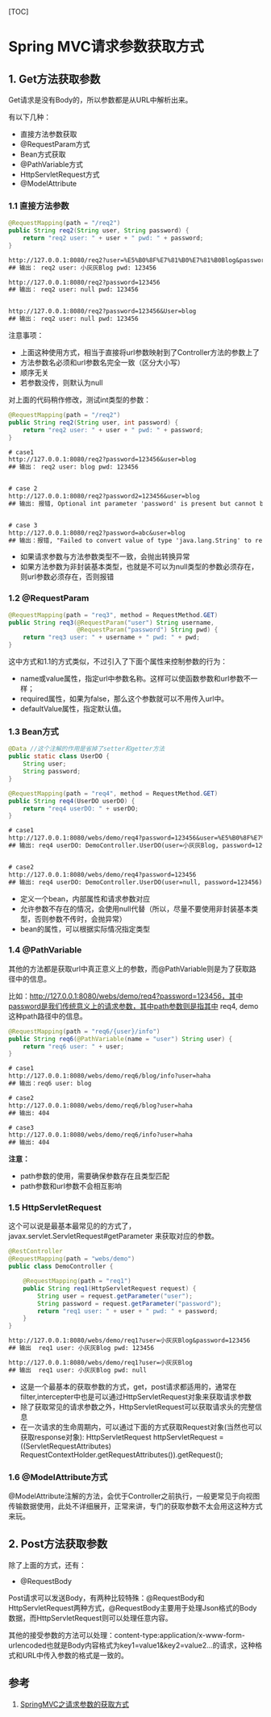 [TOC]

# Spring MVC请求参数获取方式

## 1. Get方法获取参数

Get请求是没有Body的，所以参数都是从URL中解析出来。

有以下几种：

- 直接方法参数获取
- @RequestParam方式
- Bean方式获取
- @PathVariable方式
- HttpServletRequest方式
- @ModelAttribute

### 1.1 直接方法参数

```java
@RequestMapping(path = "/req2")
public String req2(String user, String password) {
    return "req2 user: " + user + " pwd: " + password;
}
```

```txt
http://127.0.0.1:8080/req2?user=%E5%B0%8F%E7%81%B0%E7%81%B0Blog&password=123456
## 输出： req2 user: 小灰灰Blog pwd: 123456

http://127.0.0.1:8080/req2?password=123456
## 输出： req2 user: null pwd: 123456


http://127.0.0.1:8080/req2?password=123456&User=blog
## 输出： req2 user: null pwd: 123456
```

注意事项：

- 上面这种使用方式，相当于直接将url参数映射到了Controller方法的参数上了
- 方法参数名必须和url参数名完全一致（区分大小写）
- 顺序无关
- 若参数没传，则默认为null

对上面的代码稍作修改，测试int类型的参数：

```java
@RequestMapping(path = "/req2")
public String req2(String user, int password) {
    return "req2 user: " + user + " pwd: " + password;
}
```

```txt
# case1 
http://127.0.0.1:8080/req2?password=123456&user=blog
## 输出： req2 user: blog pwd: 123456


# case 2
http://127.0.0.1:8080/req2?password2=123456&user=blog
## 输出: 报错, Optional int parameter 'password' is present but cannot be translated into a null value due to being declared as a primitive type. Consider declaring it as object wrapper for the corresponding primitive type


# case 3
http://127.0.0.1:8080/req2?password=abc&user=blog
## 输出：报错, "Failed to convert value of type 'java.lang.String' to required type 'int'; nested exception is java.lang.NumberFormatException: For input string: "abc""
```

- 如果请求参数与方法参数类型不一致，会抛出转换异常
- 如果方法参数为非封装基本类型，也就是不可以为null类型的参数必须存在，则url参数必须存在，否则报错

### 1.2 @RequestParam

```java
@RequestMapping(path = "req3", method = RequestMethod.GET)
public String req3(@RequestParam("user") String username,
                   @RequestParam("password") String pwd) {
    return "req3 user: " + username + " pwd: " + pwd;
}
```

这中方式和1.1的方式类似，不过引入了下面个属性来控制参数的行为：

- name或value属性，指定url中参数名称。这样可以使函数参数和url参数不一样；
- required属性，如果为false，那么这个参数就可以不用传入url中。
- defaultValue属性，指定默认值。

### 1.3 Bean方式

```java
@Data //这个注解的作用是省掉了setter和getter方法
public static class UserDO {
    String user;
    String password;
}

@RequestMapping(path = "req4", method = RequestMethod.GET)
public String req4(UserDO userDO) {
    return "req4 userDO: " + userDO;
}
```

```txt
# case1
http://127.0.0.1:8080/webs/demo/req4?password=123456&user=%E5%B0%8F%E7%81%B0%E7%81%B0Blog
## 输出: req4 userDO: DemoController.UserDO(user=小灰灰Blog, password=123456)


# case2
http://127.0.0.1:8080/webs/demo/req4?password=123456
## 输出: req4 userDO: DemoController.UserDO(user=null, password=123456)
```

- 定义一个bean，内部属性和请求参数对应
- 允许参数不存在的情况，会使用null代替（所以，尽量不要使用非封装基本类型，否则参数不传时，会抛异常）
- bean的属性，可以根据实际情况指定类型

### 1.4 @PathVariable

其他的方法都是获取url中真正意义上的参数，而@PathVariable则是为了获取路径中的信息。

比如：http://127.0.0.1:8080/webs/demo/req4?password=123456，其中password是我们传统意义上的请求参数，其中path参数则是指其中 req4, demo这种path路径中的信息。

```java
@RequestMapping(path = "req6/{user}/info")
public String req6(@PathVariable(name = "user") String user) {
    return "req6 user: " + user;
}
```

```txt
# case1
http://127.0.0.1:8080/webs/demo/req6/blog/info?user=haha
## 输出：req6 user: blog

# case2
http://127.0.0.1:8080/webs/demo/req6/blog?user=haha
## 输出: 404

# case3
http://127.0.0.1:8080/webs/demo/req6/info?user=haha
## 输出: 404
```

**注意：**

- path参数的使用，需要确保参数存在且类型匹配
- path参数和url参数不会相互影响

### 1.5 HttpServletRequest

这个可以说是最基本最常见的的方式了，javax.servlet.ServletRequest#getParameter 来获取对应的参数。

```java
@RestController
@RequestMapping(path = "webs/demo")
public class DemoController {

    @RequestMapping(path = "req1")
    public String req1(HttpServletRequest request) {
        String user = request.getParameter("user");
        String password = request.getParameter("password");
        return "req1 user: " + user + " pwd: " + password;
    }
}
```

```txt
http://127.0.0.1:8080/webs/demo/req1?user=小灰灰Blog&password=123456
## 输出  req1 user: 小灰灰Blog pwd: 123456

http://127.0.0.1:8080/webs/demo/req1?user=小灰灰Blog
## 输出  req1 user: 小灰灰Blog pwd: null
```

- 这是一个最基本的获取参数的方式，get，post请求都适用的，通常在filter,intercepter中也是可以通过HttpServletRequest对象来获取请求参数
- 除了获取常见的请求参数之外，HttpServletRequest可以获取请求头的完整信息
- 在一次请求的生命周期内，可以通过下面的方式获取Request对象(当然也可以获取response对象):
  HttpServletRequest httpServletRequest = ((ServletRequestAttributes)
    RequestContextHolder.getRequestAttributes()).getRequest();

### 1.6 @ModelAttribute方式

@ModelAttribute注解的方法，会优于Controller之前执行，一般更常见于向视图传输数据使用，此处不详细展开，正常来讲，专门的获取参数不太会用这这种方式来玩。

## 2. Post方法获取参数

除了上面的方式，还有：

- @RequestBody

Post请求可以发送Body，有两种比较特殊：@RequestBody和HttpServletRequest两种方式，@RequestBody主要用于处理Json格式的Body数据，而HttpServletRequest则可以处理任意内容。

其他的接受参数的方法可以处理：content-type:application/x-www-form-urlencoded也就是Body内容格式为key1=value1&key2=value2...的请求，这种格式和URL中传入参数的格式是一致的。

## 参考

1. [SpringMVC之请求参数的获取方式](https://blog.hhui.top/hexblog/2018/01/04/SpringMVC%E4%B9%8B%E8%AF%B7%E6%B1%82%E5%8F%82%E6%95%B0%E7%9A%84%E8%8E%B7%E5%8F%96%E6%96%B9%E5%BC%8F)
